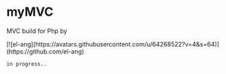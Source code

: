# myMVC
MVC build for Php by

<div width="64" width="64" style="border-radius:50%;">
    [![el-ang](https://avatars.githubusercontent.com/u/64268522?v=4&s=64)](https://github.com/el-ang)
</div>

`in progress..`